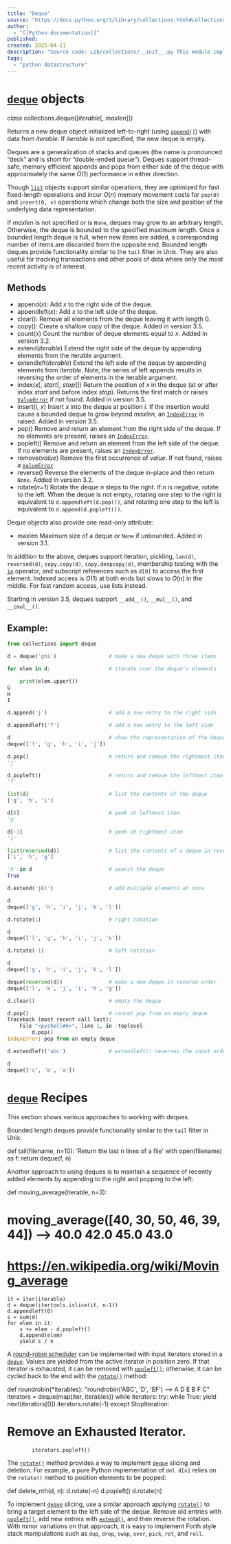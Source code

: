 ```yaml
---
title: "Deque"
source: "https://docs.python.org/3/library/collections.html#collections.deque"
author:
  - "[[Python documentation]]"
published:
created: 2025-04-11
description: "Source code: Lib/collections/__init__.py This module implements specialized container datatypes providing alternatives to Python’s general purpose built-in containers, dict, list, set, and tuple.,,..."
tags:
  - "python datastructure"
---
```

# [`deque`](https://docs.python.org/3/library/collections.html#collections.deque "collections.deque") objects[](https://docs.python.org/3/library/collections.html#deque-objects "Link to this heading")
_class_ collections.deque([_iterable_[, _maxlen_]])[](https://docs.python.org/3/library/collections.html#collections.deque "Link to this definition")

Returns a new deque object initialized left-to-right (using [`append()`](https://docs.python.org/3/library/collections.html#collections.deque.append "collections.deque.append")) with data from _iterable_. If _iterable_ is not specified, the new deque is empty.

Deques are a generalization of stacks and queues (the name is pronounced “deck” and is short for “double-ended queue”). Deques support thread-safe, memory efficient appends and pops from either side of the deque with approximately the same _O_(1) performance in either direction.

Though [`list`](https://docs.python.org/3/library/stdtypes.html#list "list") objects support similar operations, they are optimized for fast fixed-length operations and incur _O_(_n_) memory movement costs for `pop(0)` and `insert(0, v)` operations which change both the size and position of the underlying data representation.

If _maxlen_ is not specified or is `None`, deques may grow to an arbitrary length. Otherwise, the deque is bounded to the specified maximum length. Once a bounded length deque is full, when new items are added, a corresponding number of items are discarded from the opposite end. Bounded length deques provide functionality similar to the `tail` filter in Unix. They are also useful for tracking transactions and other pools of data where only the most recent activity is of interest.
## Methods

- append(_x_)[](https://docs.python.org/3/library/collections.html#collections.deque.append "Link to this definition"): Add _x_ to the right side of the deque.
- appendleft(_x_)[](https://docs.python.org/3/library/collections.html#collections.deque.appendleft "Link to this definition"): Add _x_ to the left side of the deque.
- clear()[](https://docs.python.org/3/library/collections.html#collections.deque.clear "Link to this definition"): Remove all elements from the deque leaving it with length 0.
- copy()[](https://docs.python.org/3/library/collections.html#collections.deque.copy "Link to this definition"): Create a shallow copy of the deque. Added in version 3.5.
- count(_x_)[](https://docs.python.org/3/library/collections.html#collections.deque.count "Link to this definition") Count the number of deque elements equal to _x_. Added in version 3.2.
- extend(_iterable_)[](https://docs.python.org/3/library/collections.html#collections.deque.extend "Link to this definition") Extend the right side of the deque by appending elements from the iterable argument.
- extendleft(_iterable_)[](https://docs.python.org/3/library/collections.html#collections.deque.extendleft "Link to this definition") Extend the left side of the deque by appending elements from _iterable_. Note, the series of left appends results in reversing the order of elements in the iterable argument.
- index(_x_[, _start_[, _stop_]])[](https://docs.python.org/3/library/collections.html#collections.deque.index "Link to this definition") Return the position of _x_ in the deque (at or after index _start_ and before index _stop_). Returns the first match or raises [`ValueError`](https://docs.python.org/3/library/exceptions.html#ValueError "ValueError") if not found. Added in version 3.5.
- insert(_i_, _x_)[](https://docs.python.org/3/library/collections.html#collections.deque.insert "Link to this definition") Insert _x_ into the deque at position _i_. If the insertion would cause a bounded deque to grow beyond _maxlen_, an [`IndexError`](https://docs.python.org/3/library/exceptions.html#IndexError "IndexError") is raised. Added in version 3.5.
- pop()[](https://docs.python.org/3/library/collections.html#collections.deque.pop "Link to this definition") Remove and return an element from the right side of the deque. If no elements are present, raises an [`IndexError`](https://docs.python.org/3/library/exceptions.html#IndexError "IndexError").
- popleft()[](https://docs.python.org/3/library/collections.html#collections.deque.popleft "Link to this definition") Remove and return an element from the left side of the deque. If no elements are present, raises an [`IndexError`](https://docs.python.org/3/library/exceptions.html#IndexError "IndexError").
- remove(_value_)[](https://docs.python.org/3/library/collections.html#collections.deque.remove "Link to this definition") Remove the first occurrence of _value_. If not found, raises a [`ValueError`](https://docs.python.org/3/library/exceptions.html#ValueError "ValueError").
- reverse()[](https://docs.python.org/3/library/collections.html#collections.deque.reverse "Link to this definition") Reverse the elements of the deque in-place and then return `None`. Added in version 3.2.
- rotate(_n=1_)[](https://docs.python.org/3/library/collections.html#collections.deque.rotate "Link to this definition") Rotate the deque _n_ steps to the right. If _n_ is negative, rotate to the left. When the deque is not empty, rotating one step to the right is equivalent to `d.appendleft(d.pop())`, and rotating one step to the left is equivalent to `d.append(d.popleft())`.

Deque objects also provide one read-only attribute:
- maxlen[](https://docs.python.org/3/library/collections.html#collections.deque.maxlen "Link to this definition") Maximum size of a deque or `None` if unbounded. Added in version 3.1.

In addition to the above, deques support iteration, pickling, `len(d)`, `reversed(d)`, `copy.copy(d)`, `copy.deepcopy(d)`, membership testing with the [`in`](https://docs.python.org/3/reference/expressions.html#in) operator, and subscript references such as `d[0]` to access the first element. Indexed access is _O_(1) at both ends but slows to _O_(_n_) in the middle. For fast random access, use lists instead.

Starting in version 3.5, deques support `__add__()`, `__mul__()`, and `__imul__()`.
## Example:
```python
from collections import deque

d = deque('ghi')                 # make a new deque with three items

for elem in d:                   # iterate over the deque's elements

    print(elem.upper())
G
H
I

d.append('j')                    # add a new entry to the right side

d.appendleft('f')                # add a new entry to the left side

d                                # show the representation of the deque
deque(['f', 'g', 'h', 'i', 'j'])

d.pop()                          # return and remove the rightmost item
'j'

d.popleft()                      # return and remove the leftmost item
'f'

list(d)                          # list the contents of the deque
['g', 'h', 'i']

d[0]                             # peek at leftmost item
'g'

d[-1]                            # peek at rightmost item
'i'

list(reversed(d))                # list the contents of a deque in reverse
['i', 'h', 'g']

'h' in d                         # search the deque
True

d.extend('jkl')                  # add multiple elements at once

d
deque(['g', 'h', 'i', 'j', 'k', 'l'])

d.rotate(1)                      # right rotation

d
deque(['l', 'g', 'h', 'i', 'j', 'k'])

d.rotate(-1)                     # left rotation

d
deque(['g', 'h', 'i', 'j', 'k', 'l'])

deque(reversed(d))               # make a new deque in reverse order
deque(['l', 'k', 'j', 'i', 'h', 'g'])

d.clear()                        # empty the deque

d.pop()                          # cannot pop from an empty deque
Traceback (most recent call last):
    File "<pyshell#6>", line 1, in -toplevel-
        d.pop()
IndexError: pop from an empty deque

d.extendleft('abc')              # extendleft() reverses the input order

d
deque(['c', 'b', 'a'])

```
# [`deque`](https://docs.python.org/3/library/collections.html#collections.deque "collections.deque") Recipes[](https://docs.python.org/3/library/collections.html#deque-recipes "Link to this heading")

This section shows various approaches to working with deques.

Bounded length deques provide functionality similar to the `tail` filter in Unix:

def tail(filename, n=10):
    'Return the last n lines of a file'
    with open(filename) as f:
        return deque(f, n)

Another approach to using deques is to maintain a sequence of recently added elements by appending to the right and popping to the left:

def moving_average(iterable, n=3):
# moving_average([40, 30, 50, 46, 39, 44]) --> 40.0 42.0 45.0 43.0
# <https://en.wikipedia.org/wiki/Moving_average>
    it = iter(iterable)
    d = deque(itertools.islice(it, n-1))
    d.appendleft(0)
    s = sum(d)
    for elem in it:
        s += elem - d.popleft()
        d.append(elem)
        yield s / n

A [round-robin scheduler](https://en.wikipedia.org/wiki/Round-robin_scheduling) can be implemented with input iterators stored in a [`deque`](https://docs.python.org/3/library/collections.html#collections.deque "collections.deque"). Values are yielded from the active iterator in position zero. If that iterator is exhausted, it can be removed with [`popleft()`](https://docs.python.org/3/library/collections.html#collections.deque.popleft "collections.deque.popleft"); otherwise, it can be cycled back to the end with the [`rotate()`](https://docs.python.org/3/library/collections.html#collections.deque.rotate "collections.deque.rotate") method:

def roundrobin(*iterables):
    "roundrobin('ABC', 'D', 'EF') --> A D E B F C"
    iterators = deque(map(iter, iterables))
    while iterators:
        try:
            while True:
                yield next(iterators[0])
                iterators.rotate(-1)
        except StopIteration:
# Remove an Exhausted Iterator.
            iterators.popleft()

The [`rotate()`](https://docs.python.org/3/library/collections.html#collections.deque.rotate "collections.deque.rotate") method provides a way to implement [`deque`](https://docs.python.org/3/library/collections.html#collections.deque "collections.deque") slicing and deletion. For example, a pure Python implementation of `del d[n]` relies on the `rotate()` method to position elements to be popped:

def delete_nth(d, n):
    d.rotate(-n)
    d.popleft()
    d.rotate(n)

To implement [`deque`](https://docs.python.org/3/library/collections.html#collections.deque "collections.deque") slicing, use a similar approach applying [`rotate()`](https://docs.python.org/3/library/collections.html#collections.deque.rotate "collections.deque.rotate") to bring a target element to the left side of the deque. Remove old entries with [`popleft()`](https://docs.python.org/3/library/collections.html#collections.deque.popleft "collections.deque.popleft"), add new entries with [`extend()`](https://docs.python.org/3/library/collections.html#collections.deque.extend "collections.deque.extend"), and then reverse the rotation. With minor variations on that approach, it is easy to implement Forth style stack manipulations such as `dup`, `drop`, `swap`, `over`, `pick`, `rot`, and `roll`.